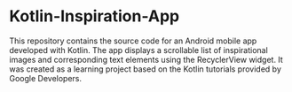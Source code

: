# Kotlin-Inspiration-App
This repository contains the source code for an Android mobile app developed with Kotlin. The app displays a scrollable list of inspirational images and corresponding text elements using the RecyclerView widget. It was created as a learning project based on the Kotlin tutorials provided by Google Developers.
